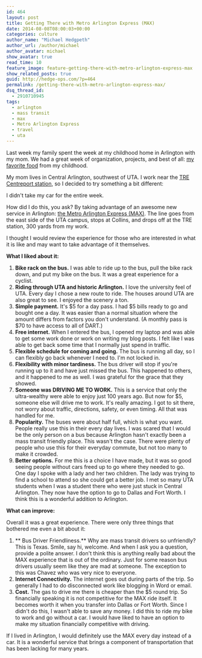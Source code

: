 ```yaml
---
id: 464
layout: post
title: Getting There with Metro Arlington Express (MAX)
date: 2014-08-08T08:00:03+00:00
categories: culture
author_name: "Michael Hedgpeth"
author_url: /author/michael
author_avatar: michael
show_avatar: true
read_time: 10
feature_image: feature-getting-there-with-metro-arlington-express-max
show_related_posts: true 
guid: http://hedge-ops.com/?p=464
permalink: /getting-there-with-metro-arlington-express-max/
dsq_thread_id:
  - 2910710945
tags:
  - arlington
  - mass transit
  - max
  - Metro Arlington Express
  - travel
  - uta
---
```

Last week my family spent the week at my childhood home in Arlington with my mom. We had a great week of organization, projects, and best of all: [my favorite food](/empathy/) from my childhood.

My mom lives in Central Arlington, southwest of UTA. I work near the [TRE Centreport station](http://www.trinityrailwayexpress.org/stationsdetail.html?item_id=5), so I decided to try something a bit different:

I didn't take my car for the entire week.<!--more-->

How did I do this, you ask? By taking advantage of an awesome new service in Arlington: [the Metro Arlington Express (MAX)](http://www.ridethemax.com/). The line goes from the east side of the UTA campus, stops at Collins, and drops off at the TRE station, 300 yards from my work.

I thought I would review the experience for those who are interested in what it is like and may want to take advantage of it themselves.

**What I liked about it:**

  1. **Bike rack on the bus.** I was able to ride up to the bus, pull the bike rack down, and put my bike on the bus. It was a great experience for a cyclist.
  2. **Riding through UTA and historic Arlington.** I love the university feel of UTA. Every day I chose a new route to ride. The houses around UTA are also great to see. I enjoyed the scenery a ton.
  3. **Simple payment.** It's $5 for a day pass. I had $5 bills ready to go and bought one a day. It was easier than a normal situation where the amount differs from factors you don't understand. (A monthly pass is $70 to have access to all of DART.)
  4. **Free internet.** When I entered the bus, I opened my laptop and was able to get some work done or work on writing my blog posts. I felt like I was able to get back some time that I normally just spend in traffic.
  5. **Flexible schedule for coming and going.** The bus is running all day, so I can flexibly go back whenever I need to. I'm not locked in.
  6. **Flexibility with minor tardiness.** The bus driver will stop if you're running up to it and have just missed the bus. This happened to others, and it happened to me as well. I was grateful for the grace that they showed.
  7. **Someone was DRIVING ME TO WORK.** This is a service that only the ultra-wealthy were able to enjoy just 100 years ago. But now for $5, someone else will drive me to work. It's really amazing. I got to sit there, not worry about traffic, directions, safety, or even timing. All that was handled for me.
  8. **Popularity.** The buses were about half full, which is what you want. People really use this in their every day lives. I was scared that I would be the only person on a bus because Arlington hasn't exactly been a mass transit friendly place. This wasn't the case. There were plenty of people who use this for their everyday commute, but not too many to make it crowded.
  9. **Better options.** For me this is a choice I have made, but it was so good seeing people without cars freed up to go where they needed to go. One day I spoke with a lady and her two children. The lady was trying to find a school to attend so she could get a better job. I met so many UTA students when I was a student there who were just stuck in Central Arlington. They now have the option to go to Dallas and Fort Worth. I think this is a wonderful addition to Arlington.

**What can improve:**

Overall it was a great experience. There were only three things that bothered me even a bit about it:

  1. ** Bus Driver Friendliness.** Why are mass transit drivers so unfriendly? This is Texas. Smile, say hi, welcome. And when I ask you a question, provide a polite answer. I don't think this is anything really bad about the MAX experience that is out of the ordinary. Just for some reason bus drivers usually seem like they are mad at someone. The exception to this was Chavez who was very nice to everyone.
  2. **Internet Connectivity.** The internet goes out during parts of the trip. So generally I had to do disconnected work like blogging in Word or email.
  3. **Cost.** The gas to drive me there is cheaper than the $5 round trip. So financially speaking it is not competitive for the MAX ride itself. It becomes worth it when you transfer into Dallas or Fort Worth. Since I didn't do this, I wasn't able to save any money. I did this to ride my bike to work and go without a car. I would have liked to have an option to make my situation financially competitive with driving.

If I lived in Arlington, I would definitely use the MAX every day instead of a car. It is a wonderful service that brings a component of transportation that has been lacking for many years.